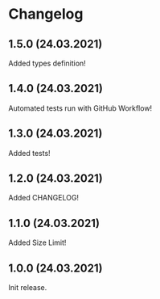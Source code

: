 # Changelog

## 1.5.0 (24.03.2021)

Added types definition!


## 1.4.0 (24.03.2021)

Automated tests run with GitHub Workflow!


## 1.3.0 (24.03.2021)

Added tests!


## 1.2.0 (24.03.2021)

Added CHANGELOG!


## 1.1.0 (24.03.2021)

Added Size Limit!


## 1.0.0 (24.03.2021)

Init release.
